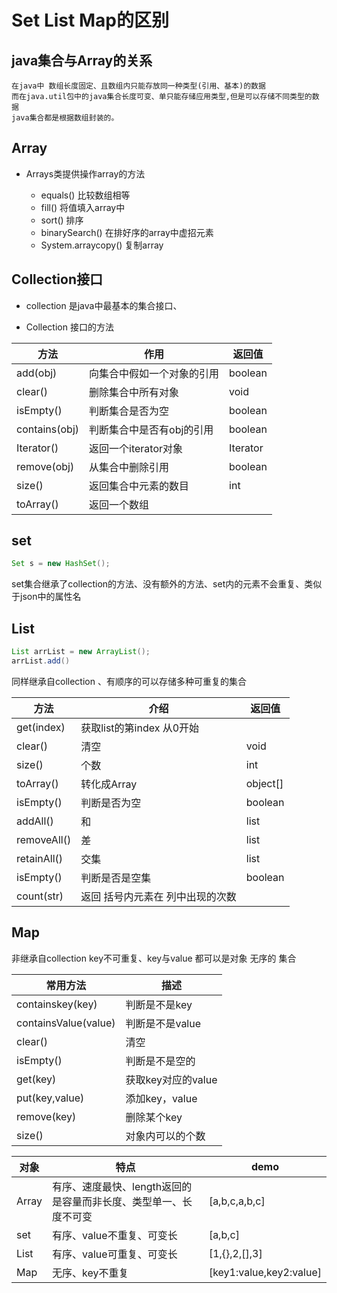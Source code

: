 # Set List Map的区别

## java集合与Array的关系

    在java中 数组长度固定、且数组内只能存放同一种类型(引用、基本)的数据
    而在java.util包中的java集合长度可变、单只能存储应用类型,但是可以存储不同类型的数据
    java集合都是根据数组封装的。

## Array

* Arrays类提供操作array的方法

  * equals()  比较数组相等
  * fill()    将值填入array中
  * sort()    排序
  * binarySearch()    在排好序的array中虚招元素
  * System.arraycopy()    复制array

## Collection接口

* collection 是java中最基本的集合接口、

* Collection 接口的方法

方法 | 作用 | 返回值
-|-|-
add(obj) | 向集合中假如一个对象的引用 | boolean
clear() | 删除集合中所有对象 | void
isEmpty() | 判断集合是否为空 | boolean
contains(obj) | 判断集合中是否有obj的引用 | boolean
Iterator() | 返回一个iterator对象 | Iterator
remove(obj) | 从集合中删除引用 | boolean
size() | 返回集合中元素的数目 | int
toArray() | 返回一个数组 

## set

```java
Set s = new HashSet();
```

set集合继承了collection的方法、没有额外的方法、set内的元素不会重复、类似于json中的属性名

## List

```java
List arrList = new ArrayList();
arrList.add()
```

同样继承自collection 、有顺序的可以存储多种可重复的集合

方法 | 介绍 | 返回值
-|-|-
get(index) | 获取list的第index   从0开始
clear() | 清空 | void
size() | 个数 | int
toArray() | 转化成Array | object[]
isEmpty() | 判断是否为空 | boolean
addAll() | 和 | list
removeAll() | 差 | list
retainAll() |  交集 | list
isEmpty() | 判断是否是空集 | boolean
count(str) | 返回 括号内元素在 列中出现的次数

## Map

非继承自collection key不可重复、key与value 都可以是对象  无序的 集合

常用方法 | 描述
-|-
containskey(key) | 判断是不是key
containsValue(value) | 判断是不是value
clear() | 清空
isEmpty() | 判断是不是空的
get(key) | 获取key对应的value
put(key,value) | 添加key，value
remove(key) | 删除某个key
size() | 对象内可以的个数

对象 | 特点 | demo
-|-|-
Array   | 有序、速度最快、length返回的是容量而非长度、类型单一、长度不可变 | [a,b,c,a,b,c]
set     | 有序、value不重复、可变长 | [a,b,c]
List    | 有序、value可重复、可变长 | [1,{},2,[],3]
Map     | 无序、key不重复           | [key1:value,key2:value]

